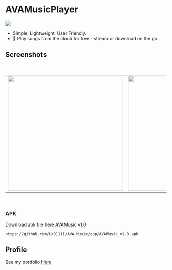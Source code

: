 # AVAMusicPlayer
<img
src="https://user-images.githubusercontent.com/55667057/112758321-5af55680-900b-11eb-8f53-184c8064aa6c.jpg"/>
  
* Simple, Lightweight, User Friendly.<br>
* 🎵 Play songs from the cloud for free - stream or download on the go.<br>


## Screenshots
</br>
<div align="center">
   <table align="center" border="0" >
  <tr>
    <td>
<img width="360"
src="https://user-images.githubusercontent.com/55667057/112758036-d9e98f80-9009-11eb-9e5f-1daf9773250f.png"/>
       <td><img width="360"
src="https://user-images.githubusercontent.com/55667057/112758057-06051080-900a-11eb-8e19-0d8bb68b08ab.png"/>
    </td>
     <td> <img width="360"
src="https://user-images.githubusercontent.com/55667057/112758119-4e243300-900a-11eb-8d7c-1ec37704b3df.png"/></td>
  </table>
  </div>
</br>

### APK
Download apk file here [AVAMusic v1.0](https://github.com/Lk91111/AVA_Music/app/AVAMusic_v1.0.apk)
```
https://github.com/Lk91111/AVA_Music/app/AVAMusic_v1.0.apk
```

## Profile
See my portfolio <a href="" target="_blank">Here</a>
